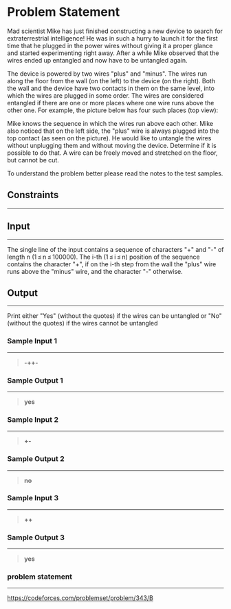
# Problem Statement
Mad scientist Mike has just finished constructing a new device to search for extraterrestrial intelligence! He was in such a hurry to launch it for the first time that he plugged in the power wires without giving it a proper glance and started experimenting right away. After a while Mike observed that the wires ended up entangled and now have to be untangled again.

The device is powered by two wires "plus" and "minus". The wires run along the floor from the wall (on the left) to the device (on the right). Both the wall and the device have two contacts in them on the same level, into which the wires are plugged in some order. The wires are considered entangled if there are one or more places where one wire runs above the other one. For example, the picture below has four such places (top view):


Mike knows the sequence in which the wires run above each other. Mike also noticed that on the left side, the "plus" wire is always plugged into the top contact (as seen on the picture). He would like to untangle the wires without unplugging them and without moving the device. Determine if it is possible to do that. A wire can be freely moved and stretched on the floor, but cannot be cut.

To understand the problem better please read the notes to the test samples.

## Constraints
---


## Input
----
The single line of the input contains a sequence of characters "+" and "-" of length n (1 ≤ n ≤ 100000). The i-th (1 ≤ i ≤ n) position of the sequence contains the character "+", if on the i-th step from the wall the "plus" wire runs above the "minus" wire, and the character "-" otherwise.

## Output
---
Print either "Yes" (without the quotes) if the wires can be untangled or "No" (without the quotes) if the wires cannot be untangled


### Sample Input 1
----
> **-++-**

### Sample Output  1
----
> **yes**



 ### Sample Input 2
----
> **+-**

### Sample Output  2
----
> **no**

 ### Sample Input 3
----
> **++**

### Sample Output  3
----
> **yes**

### problem statement
---
https://codeforces.com/problemset/problem/343/B
    